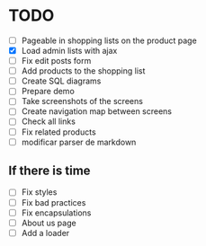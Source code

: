 # TODO

- [ ] Pageable in shopping lists on the product page
- [x] Load admin lists with ajax
- [ ] Fix edit posts form
- [ ] Add products to the shopping list
- [ ] Create SQL diagrams
- [ ] Prepare demo
- [ ] Take screenshots of the screens
- [ ] Create navigation map between screens
- [ ] Check all links
- [ ] Fix related products
- [ ] modificar parser de markdown

## If there is time
- [ ] Fix styles
- [ ] Fix bad practices
- [ ] Fix encapsulations
- [ ] About us page
- [ ] Add a loader